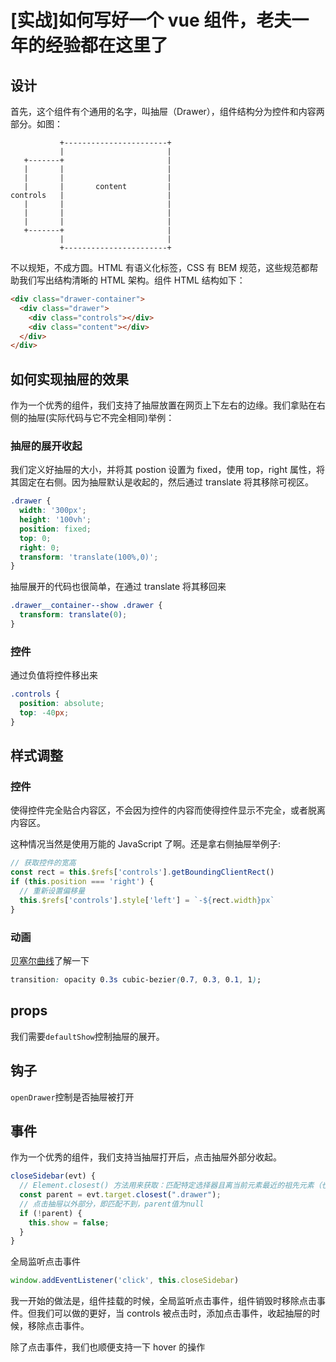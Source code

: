 # [实战]如何写好一个 vue 组件，老夫一年的经验都在这里了

## 设计

首先，这个组件有个通用的名字，叫抽屉（Drawer），组件结构分为控件和内容两部分。如图：

```text
           +-----------------------+
           |                       |
   +-------+                       |
   |       |                       |
   |       |                       |
   |       |       content         |
controls   |                       |
   |       |                       |
   |       |                       |
   |       |                       |
   +-------+                       |
           |                       |
           +-----------------------+
```

不以规矩，不成方圆。HTML 有语义化标签，CSS 有 BEM 规范，这些规范都帮助我们写出结构清晰的 HTML 架构。组件 HTML 结构如下：

```html
<div class="drawer-container">
  <div class="drawer">
    <div class="controls"></div>
    <div class="content"></div>
  </div>
</div>
```

## 如何实现抽屉的效果

作为一个优秀的组件，我们支持了抽屉放置在网页上下左右的边缘。我们拿贴在右侧的抽屉(实际代码与它不完全相同)举例：

### 抽屉的展开收起

我们定义好抽屉的大小，并将其 postion 设置为 fixed，使用 top，right 属性，将其固定在右侧。因为抽屉默认是收起的，然后通过 translate 将其移除可视区。

```css
.drawer {
  width: '300px';
  height: '100vh';
  position: fixed;
  top: 0;
  right: 0;
  transform: 'translate(100%,0)';
}
```

抽屉展开的代码也很简单，在通过 translate 将其移回来

```css
.drawer__container--show .drawer {
  transform: translate(0);
}
```

### 控件

通过负值将控件移出来

```css
.controls {
  position: absolute;
  top: -40px;
}
```

## 样式调整

### 控件

使得控件完全贴合内容区，不会因为控件的内容而使得控件显示不完全，或者脱离内容区。

这种情况当然是使用万能的 JavaScript 了啊。还是拿右侧抽屉举例子:

```js
// 获取控件的宽高
const rect = this.$refs['controls'].getBoundingClientRect()
if (this.position === 'right') {
  // 重新设置偏移量
  this.$refs['controls'].style['left'] = `-${rect.width}px`
}
```

### 动画

[贝塞尔曲线](https://developer.mozilla.org/en-US/docs/Web/CSS/timing-function)了解一下

```css
transition: opacity 0.3s cubic-bezier(0.7, 0.3, 0.1, 1);
```

## props

我们需要`defaultShow`控制抽屉的展开。

## 钩子

`openDrawer`控制是否抽屉被打开

## 事件

作为一个优秀的组件，我们支持当抽屉打开后，点击抽屉外部分收起。

```js
closeSidebar(evt) {
  // Element.closest() 方法用来获取：匹配特定选择器且离当前元素最近的祖先元素（也可以是当前元素本身）。如果匹配不到，则返回 null。
  const parent = evt.target.closest(".drawer");
  // 点击抽屉以外部分，即匹配不到，parent值为null
  if (!parent) {
    this.show = false;
  }
}
```

全局监听点击事件

```js
window.addEventListener('click', this.closeSidebar)
```

我一开始的做法是，组件挂载的时候，全局监听点击事件，组件销毁时移除点击事件。但我们可以做的更好，当 controls 被点击时，添加点击事件，收起抽屉的时候，移除点击事件。

除了点击事件，我们也顺便支持一下 hover 的操作
